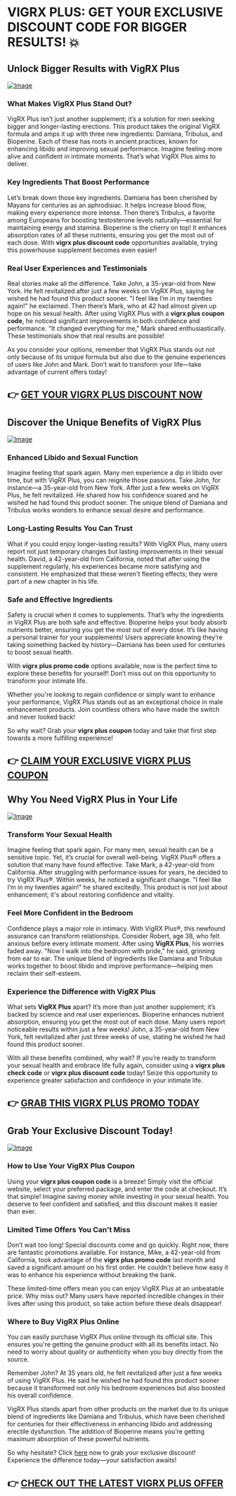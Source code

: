 # VIGRX PLUS: GET YOUR EXCLUSIVE DISCOUNT CODE FOR BIGGER RESULTS! 💥

## Unlock Bigger Results with VigRX Plus

[![Image](https://www2.sellhealth.com/63/vigrxplus_box_facingright_withpills_lg.jpg)](https://gchaffi.com/g4Ap4pnA)

### What Makes VigRX Plus Stand Out?
VigRX Plus isn’t just another supplement; it’s a solution for men seeking bigger and longer-lasting erections. This product takes the original VigRX formula and amps it up with three new ingredients: Damiana, Tribulus, and Bioperine. Each of these has roots in ancient practices, known for enhancing libido and improving sexual performance. Imagine feeling more alive and confident in intimate moments. That’s what VigRX Plus aims to deliver.

### Key Ingredients That Boost Performance
Let’s break down those key ingredients. Damiana has been cherished by Mayans for centuries as an aphrodisiac. It helps increase blood flow, making every experience more intense. Then there’s Tribulus, a favorite among Europeans for boosting testosterone levels naturally—essential for maintaining energy and stamina.
Bioperine is the cherry on top! It enhances absorption rates of all these nutrients, ensuring you get the most out of each dose. 
With **vigrx plus discount code** opportunities available, trying this powerhouse supplement becomes even easier!

### Real User Experiences and Testimonials
Real stories make all the difference. Take John, a 35-year-old from New York. He felt revitalized after just a few weeks on VigRX Plus, saying he wished he had found this product sooner. "I feel like I’m in my twenties again!" he exclaimed.
Then there’s Mark, who at 42 had almost given up hope on his sexual health. After using VigRX Plus with a **vigrx plus coupon code**, he noticed significant improvements in both confidence and performance. "It changed everything for me," Mark shared enthusiastically.
These testimonials show that real results are possible!

As you consider your options, remember that VigRX Plus stands out not only because of its unique formula but also due to the genuine experiences of users like John and Mark. Don’t wait to transform your life—take advantage of current offers today!



## 👉 [GET YOUR VIGRX PLUS DISCOUNT NOW](https://gchaffi.com/g4Ap4pnA)

## Discover the Unique Benefits of VigRX Plus
[![Image](https://www2.sellhealth.com/63/vigrxplus_box_facingleft_withpills_lg.jpg)](https://gchaffi.com/g4Ap4pnA)

### Enhanced Libido and Sexual Function  
Imagine feeling that spark again. Many men experience a dip in libido over time, but with VigRX Plus, you can reignite those passions. Take John, for instance—a 35-year-old from New York. After just a few weeks on VigRX Plus, he felt revitalized. He shared how his confidence soared and he wished he had found this product sooner. The unique blend of Damiana and Tribulus works wonders to enhance sexual desire and performance.

### Long-Lasting Results You Can Trust  
What if you could enjoy longer-lasting results? With VigRX Plus, many users report not just temporary changes but lasting improvements in their sexual health. David, a 42-year-old from California, noted that after using the supplement regularly, his experiences became more satisfying and consistent. He emphasized that these weren't fleeting effects; they were part of a new chapter in his life.

### Safe and Effective Ingredients  
Safety is crucial when it comes to supplements. That’s why the ingredients in VigRX Plus are both safe and effective. Bioperine helps your body absorb nutrients better, ensuring you get the most out of every dose. It’s like having a personal trainer for your supplements! Users appreciate knowing they’re taking something backed by history—Damiana has been used for centuries to boost sexual health.

With **vigrx plus promo code** options available, now is the perfect time to explore these benefits for yourself! Don’t miss out on this opportunity to transform your intimate life.

Whether you're looking to regain confidence or simply want to enhance your performance, VigRX Plus stands out as an exceptional choice in male enhancement products. Join countless others who have made the switch and never looked back!

So why wait? Grab your **vigrx plus coupon** today and take that first step towards a more fulfilling experience!



## 👉 [CLAIM YOUR EXCLUSIVE VIGRX PLUS COUPON](https://gchaffi.com/g4Ap4pnA)

## Why You Need VigRX Plus in Your Life  
[![Image](https://www2.sellhealth.com/63/vigrxplus_box_headon_reflection_lg.jpg)](https://gchaffi.com/g4Ap4pnA)  

### Transform Your Sexual Health  
Imagine feeling that spark again. For many men, sexual health can be a sensitive topic. Yet, it’s crucial for overall well-being. VigRX Plus® offers a solution that many have found effective. Take Mark, a 42-year-old from California. After struggling with performance issues for years, he decided to try VigRX Plus®. Within weeks, he noticed a significant change. "I feel like I’m in my twenties again!" he shared excitedly. This product is not just about enhancement; it's about restoring confidence and vitality.

### Feel More Confident in the Bedroom  
Confidence plays a major role in intimacy. With VigRX Plus®, this newfound assurance can transform relationships. Consider Robert, age 38, who felt anxious before every intimate moment. After using **VigRX Plus**, his worries faded away. "Now I walk into the bedroom with pride," he said, grinning from ear to ear. The unique blend of ingredients like Damiana and Tribulus works together to boost libido and improve performance—helping men reclaim their self-esteem.

### Experience the Difference with VigRX Plus  
What sets **VigRX Plus** apart? It’s more than just another supplement; it’s backed by science and real user experiences. Bioperine enhances nutrient absorption, ensuring you get the most out of each dose. Many users report noticeable results within just a few weeks! John, a 35-year-old from New York, felt revitalized after just three weeks of use, stating he wished he had found this product sooner.

With all these benefits combined, why wait? If you’re ready to transform your sexual health and embrace life fully again, consider using a **vigrx plus check code** or **vigrx plus discount code** today! Seize this opportunity to experience greater satisfaction and confidence in your intimate life.



## 👉 [GRAB THIS VIGRX PLUS PROMO TODAY](https://gchaffi.com/g4Ap4pnA)

## Grab Your Exclusive Discount Today!

[![Image](https://www2.sellhealth.com/63/vigrxplus_box_facingright_md.jpg)](https://gchaffi.com/g4Ap4pnA)

### How to Use Your VigRX Plus Coupon
Using your **vigrx plus coupon code** is a breeze! Simply visit the official website, select your preferred package, and enter the code at checkout. It’s that simple! Imagine saving money while investing in your sexual health. You deserve to feel confident and satisfied, and this discount makes it easier than ever.

### Limited Time Offers You Can't Miss
Don’t wait too long! Special discounts come and go quickly. Right now, there are fantastic promotions available. For instance, Mike, a 42-year-old from California, took advantage of the **vigrx plus promo code** last month and saved a significant amount on his first order. He couldn’t believe how easy it was to enhance his experience without breaking the bank. 

These limited-time offers mean you can enjoy VigRX Plus at an unbeatable price. Why miss out? Many users have reported incredible changes in their lives after using this product, so take action before these deals disappear!

### Where to Buy VigRX Plus Online
You can easily purchase VigRX Plus online through its official site. This ensures you're getting the genuine product with all its benefits intact. No need to worry about quality or authenticity when you buy directly from the source.

Remember John? At 35 years old, he felt revitalized after just a few weeks of using VigRX Plus. He said he wished he had found this product sooner because it transformed not only his bedroom experiences but also boosted his overall confidence.

VigRX Plus stands apart from other products on the market due to its unique blend of ingredients like Damiana and Tribulus, which have been cherished for centuries for their effectiveness in enhancing libido and addressing erectile dysfunction. The addition of Bioperine means you’re getting maximum absorption of these powerful nutrients.

So why hesitate? Click [here](https://gchaffi.com/g4Ap4pnA) now to grab your exclusive discount! Experience the difference today—your satisfaction awaits!



## 👉 [CHECK OUT THE LATEST VIGRX PLUS OFFER](https://gchaffi.com/g4Ap4pnA)